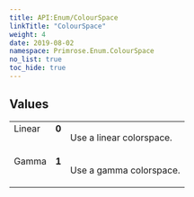 ```yaml
---
title: API:Enum/ColourSpace
linkTitle: "ColourSpace"
weight: 4
date: 2019-08-02
namespace: Primrose.Enum.ColourSpace
no_list: true
toc_hide: true
---
```

 
## Values
 
<table class="studiohide">
<tbody>
<tr class="enum-row">
<td style="vertical-align:top;white-space:normal;">
<span class="name"">Linear</span></td>
<td style="vertical-align:top;white-space:normal;">
<b class="value"">0</b></td>
<td style="vertical-align:top;white-space:normal;">
<p>
Use a linear colorspace.
</p></td>
</tr>
<tr class="enum-row">
<td style="vertical-align:top;white-space:normal;">
<span class="name"">Gamma</span></td>
<td style="vertical-align:top;white-space:normal;">
<b class="value"">1</b></td>
<td style="vertical-align:top;white-space:normal;">
<p>
Use a gamma colorspace.
</p></td>
</tr>
</tbody>
</table>
